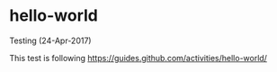 # hello-world
Testing (24-Apr-2017)

This test is following https://guides.github.com/activities/hello-world/
